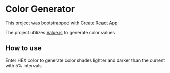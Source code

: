 # Color Generator

This project was bootstrapped with [Create React App](https://github.com/facebook/create-react-app)

The project utilizes [Value.js](https://www.npmjs.com/package/values.js) to generate color values


## How to use

Enter HEX color to generate color shades lighter and darker than the current with 5% intervals
